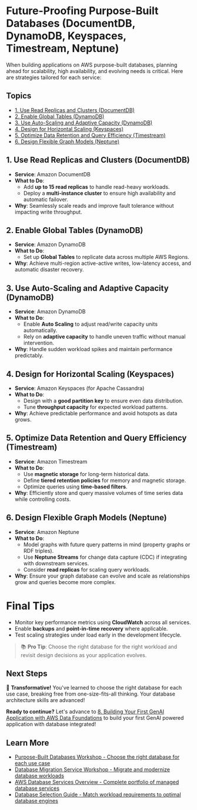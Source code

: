 # Future-Proofing Purpose-Built Databases (DocumentDB, DynamoDB, Keyspaces, Timestream, Neptune)

When building applications on AWS purpose-built databases, planning ahead for scalability, high availability, and evolving needs is critical. Here are strategies tailored for each service:


## Topics

- [1. Use Read Replicas and Clusters (DocumentDB)](#1.-use-read-replicas-and-clusters-(documentdb))
- [2. Enable Global Tables (DynamoDB)](#2.-enable-global-tables-(dynamodb))
- [3. Use Auto-Scaling and Adaptive Capacity (DynamoDB)](#3.-use-auto-scaling-and-adaptive-capacity-(dynamodb))
- [4. Design for Horizontal Scaling (Keyspaces)](#4.-design-for-horizontal-scaling-(keyspaces))
- [5. Optimize Data Retention and Query Efficiency (Timestream)](#5.-optimize-data-retention-and-query-efficiency-(timestream))
- [6. Design Flexible Graph Models (Neptune)](#6.-design-flexible-graph-models-(neptune))

## 1. Use Read Replicas and Clusters (DocumentDB)

- **Service**: Amazon DocumentDB
- **What to Do**:
  - Add **up to 15 read replicas** to handle read-heavy workloads.
  - Deploy a **multi-instance cluster** to ensure high availability and automatic failover.
- **Why**: Seamlessly scale reads and improve fault tolerance without impacting write throughput.

## 2. Enable Global Tables (DynamoDB)

- **Service**: Amazon DynamoDB
- **What to Do**:
  - Set up **Global Tables** to replicate data across multiple AWS Regions.
- **Why**: Achieve multi-region active-active writes, low-latency access, and automatic disaster recovery.

## 3. Use Auto-Scaling and Adaptive Capacity (DynamoDB)

- **Service**: Amazon DynamoDB
- **What to Do**:
  - Enable **Auto Scaling** to adjust read/write capacity units automatically.
  - Rely on **adaptive capacity** to handle uneven traffic without manual intervention.
- **Why**: Handle sudden workload spikes and maintain performance predictably.


## 4. Design for Horizontal Scaling (Keyspaces)

- **Service**: Amazon Keyspaces (for Apache Cassandra)
- **What to Do**:
  - Design with a **good partition key** to ensure even data distribution.
  - Tune **throughput capacity** for expected workload patterns.
- **Why**: Achieve predictable performance and avoid hotspots as data grows.

## 5. Optimize Data Retention and Query Efficiency (Timestream)

- **Service**: Amazon Timestream
- **What to Do**:
  - Use **magnetic storage** for long-term historical data.
  - Define **tiered retention policies** for memory and magnetic storage.
  - Optimize queries using **time-based filters**.
- **Why**: Efficiently store and query massive volumes of time series data while controlling costs.


## 6. Design Flexible Graph Models (Neptune)

- **Service**: Amazon Neptune
- **What to Do**:
  - Model graphs with future query patterns in mind (property graphs or RDF triples).
  - Use **Neptune Streams** for change data capture (CDC) if integrating with downstream services.
  - Consider **read replicas** for scaling query workloads.
- **Why**: Ensure your graph database can evolve and scale as relationships grow and queries become more complex.


# Final Tips

- Monitor key performance metrics using **CloudWatch** across all services.
- Enable **backups** and **point-in-time recovery** where applicable.
- Test scaling strategies under load early in the development lifecycle.

> 📚 **Pro Tip**: Choose the right database for the right workload and revisit design decisions as your application evolves.

## Next Steps

🎉 **Transformative!** You've learned to choose the right database for each use case, breaking free from one-size-fits-all thinking. Your database architecture skills are advanced!

**Ready to continue?** Let's advance to [8. Building Your First GenAI Application with AWS Data Foundations](../../8_Building_Your_First_GenAI_Application_with_AWS_Data_Foundations/README.md) to build your first GenAI powered application with database integrated!

## Learn More

- [Purpose-Built Databases Workshop - Choose the right database for each use case](https://aws.amazon.com/products/databases/learn/)
- [Database Migration Service Workshop - Migrate and modernize database workloads](https://catalog.workshops.aws/databasemigration/en-US)
- [AWS Database Services Overview - Complete portfolio of managed database services](https://aws.amazon.com/products/databases/)
- [Database Selection Guide - Match workload requirements to optimal database engines](https://docs.aws.amazon.com/decision-guides/latest/databases-on-aws-how-to-choose/databases-on-aws-how-to-choose.html)
